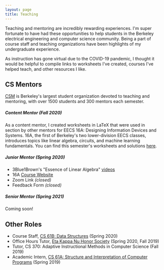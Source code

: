 ```yaml
---
layout: page
title: Teaching
---
```

Teaching and mentoring are incredibly rewarding experiences. I'm super fortunate to have had these opportunities to help students in the Berkeley electrical engineering and computer science community. Being a part of course staff and teaching organizations have been highlights of my undergraduate experience.

As instruction has gone virtual due to the COVID-19 pandemic, I thought it would be helpful to compile links to worksheets I've created, courses I've helped teach, and other resources I like.

## CS Mentors

[CSM](https://csmentors.berkeley.edu) is Berkeley's largest student organization devoted to teaching and mentoring, with over 1500 students and 300 mentors each semester.

##### Content Mentor (Fall 2020)

As a content mentor, I created worksheets in LaTeX that were used in section by other mentors for EECS 16A: Designing Information Devices and Systems. 16A, the first of Berkeley's two lower-division EECS classes, introduces topics like linear algebra, circuits, and machine learning fundamentals. You can find this semester's worksheets and solutions [here](https://eecs16a.org/#csm).

##### Junior Mentor (Spring 2020)

* 3Blue1Brown's "Essence of Linear Algebra" [videos](https://youtube.com/playlist?list=PLZHQObOWTQDPD3MizzM2xVFitgF8hE_ab)
* 16A [Course Website](https://inst.eecs.berkeley.edu/~eecs16a/sp20/)
* Zoom Link *(closed)*
* Feedback Form *(closed)*

##### Senior Mentor (Spring 2021)

Coming soon!

## Other Roles

* Course Staff, [CS 61B: Data Structures](https://inst.eecs.berkeley.edu/~cs61b/sp20/) (Spring 2020)
* Office Hours Tutor, [Eta Kappa Nu Honor Society](https://hkn.mu) (Spring 2020, Fall 2019)
* Tutor, CS 370: Adaptive Instructional Methods in Computer Science (Fall 2019)
* Academic Intern, [CS 61A: Structure and Interpretation of Computer Programs](https://inst.eecs.berkeley.edu//~cs61a/sp19/) (Spring 2019)
